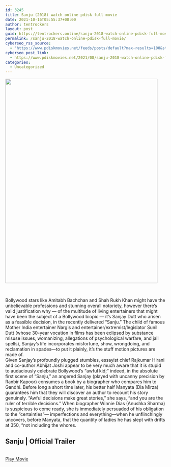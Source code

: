 ```yaml
---
id: 3245
title: Sanju (2018) watch online pdisk full movie
date: 2021-10-16T05:55:37+00:00
author: tentrockers
layout: post
guid: https://tentrockers.online/sanju-2018-watch-online-pdisk-full-movie/
permalink: /sanju-2018-watch-online-pdisk-full-movie/
cyberseo_rss_source:
  - 'https://www.pdiskmovies.net/feeds/posts/default?max-results=100&start-index=1001'
cyberseo_post_link:
  - https://www.pdiskmovies.net/2021/08/sanju-2018-watch-online-pdisk-full-movie.html
categories:
  - Uncategorized
---
```

<div class="separator">
  <a href="https://1.bp.blogspot.com/-UTYRWjm1SEg/YRZf8XSslbI/AAAAAAAAaTA/1CNzElcdW80hMp4xWakBxUNTnW29XeREgCLcBGAsYHQ/s260/Sanju%2B%25282018%2529.jpg"><img loading="lazy" border="0" data-original-height="260" data-original-width="194" height="640" src="https://1.bp.blogspot.com/-UTYRWjm1SEg/YRZf8XSslbI/AAAAAAAAaTA/1CNzElcdW80hMp4xWakBxUNTnW29XeREgCLcBGAsYHQ/w478-h640/Sanju%2B%25282018%2529.jpg" width="478" /></a>
</div>

<span><br /></span>

<div>
  <div>
    <span>Bollywood stars like Amitabh Bachchan and Shah Rukh Khan might have the unbelievable professions and stunning overall notoriety, however there&#8217;s valid justification why — of the multitude of living entertainers that might have been the subject of a Bollywood biopic — it&#8217;s Sanjay Dutt who arisen as a feasible decision, in the recently delivered &#8220;Sanju.&#8221; The child of famous Mother India entertainer Nargis and entertainer/extremist/legislator Sunil Dutt (whose 30-year vocation in films has been eclipsed by substance misuse issues, womanizing, allegations of psychological warfare, and jail spells), Sanjay&#8217;s life incorporates misfortune, show, wrongdoing, and reclamation in spades—to put it plainly, it&#8217;s the stuff motion pictures are made of.&nbsp;</span>
  </div>
  
  <div>
    <span>Given Sanjay&#8217;s profoundly plugged stumbles, essayist chief Rajkumar Hirani and co-author Abhijat Joshi appear to be very much aware that it is stupid to audaciously celebrate Bollywood&#8217;s &#8220;awful kid;&#8221; indeed, in the absolute first scene of &#8220;Sanju,&#8221; an angered Sanjay (played with uncanny precision by Ranbir Kapoor) consumes a book by a biographer who compares him to Gandhi. Before long a short time later, his better half Manyata (Dia Mirza) guarantees him that they will discover an author to recount his story genuinely. &#8220;Awful decisions make great stories,&#8221; she says, &#8220;and you are the ruler of terrible decisions.&#8221; When biographer Winnie Dias (Anushka Sharma) is suspicious to come ready, she is immediately persuaded of his obligation to the &#8220;certainties&#8221;— imperfections and everything—when he unflinchingly uncovers, before Manyata, that the quantity of ladies he has slept with drifts at 350, &#8220;not including the whores.</span>
  </div>
</div>

## <span>Sanju | Official Trailer&nbsp;</span>

  
<a href="https://www.cofilink.com/share-video?videoid=nv2i9t004r22" onclick="window.open('https://www.cofilink.com/share-video?videoid=nv2i9t004r22','popup','width=600,height=600'); return false;" target="popup" rel="noopener"><br /> Play Movie<br /> </a>